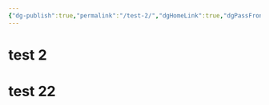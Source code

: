 ```yaml
---
{"dg-publish":true,"permalink":"/test-2/","dgHomeLink":true,"dgPassFrontmatter":false}
---
```



# test 2



<div class="transclusion internal-embed is-loaded"><div class="markdown-embed">

<div class="markdown-embed-title">



</div>



# test 22

</div></div>
